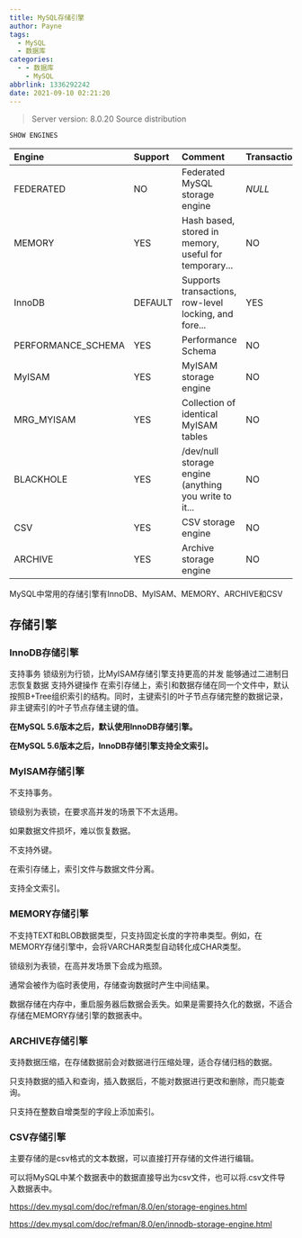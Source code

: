 ```yaml
---
title: MySQL存储引擎
author: Payne
tags:
  - MySQL
  - 数据库
categories:
  - - 数据库
    - MySQL
abbrlink: 1336292242
date: 2021-09-10 02:21:20
---
```


> Server version:  8.0.20 Source distribution

`SHOW ENGINES`

| Engine             | Support | Comment                                               | Transactions | XA     | Savepoints |      |
| :----------------- | :------ | :---------------------------------------------------- | :----------- | :----- | :--------- | ---- |
| FEDERATED          | NO      | Federated MySQL storage engine                        | *NULL*       | *NULL* | *NULL*     |      |
| MEMORY             | YES     | Hash based, stored in memory, useful for temporary... | NO           | NO     | NO         |      |
| InnoDB             | DEFAULT | Supports transactions, row-level locking, and fore... | YES          | YES    | YES        |      |
| PERFORMANCE_SCHEMA | YES     | Performance Schema                                    | NO           | NO     | NO         |      |
| MyISAM             | YES     | MyISAM storage engine                                 | NO           | NO     | NO         |      |
| MRG_MYISAM         | YES     | Collection of identical MyISAM tables                 | NO           | NO     | NO         |      |
| BLACKHOLE          | YES     | /dev/null storage engine (anything you write to it... | NO           | NO     | NO         |      |
| CSV                | YES     | CSV storage engine                                    | NO           | NO     | NO         |      |
| ARCHIVE            | YES     | Archive storage engine                                | NO           | NO     | NO         |      |

MySQL中常用的存储引擎有InnoDB、MyISAM、MEMORY、ARCHIVE和CSV

## 存储引擎

### InnoDB存储引擎

支持事务
锁级别为行锁，比MyISAM存储引擎支持更高的并发
能够通过二进制日志恢复数据
支持外键操作
在索引存储上，索引和数据存储在同一个文件中，默认按照B+Tree组织索引的结构。同时，主键索引的叶子节点存储完整的数据记录，非主键索引的叶子节点存储主键的值。

**在MySQL 5.6版本之后，默认使用InnoDB存储引擎。**

**在MySQL 5.6版本之后，InnoDB存储引擎支持全文索引。**



### MyISAM存储引擎

不支持事务。

锁级别为表锁，在要求高并发的场景下不太适用。

如果数据文件损坏，难以恢复数据。

不支持外键。

在索引存储上，索引文件与数据文件分离。

支持全文索引。



### MEMORY存储引擎

不支持TEXT和BLOB数据类型，只支持固定长度的字符串类型。例如，在MEMORY存储引擎中，会将VARCHAR类型自动转化成CHAR类型。

锁级别为表锁，在高并发场景下会成为瓶颈。

通常会被作为临时表使用，存储查询数据时产生中间结果。

数据存储在内存中，重启服务器后数据会丢失。如果是需要持久化的数据，不适合存储在MEMORY存储引擎的数据表中。



### ARCHIVE存储引擎

支持数据压缩，在存储数据前会对数据进行压缩处理，适合存储归档的数据。

只支持数据的插入和查询，插入数据后，不能对数据进行更改和删除，而只能查询。

只支持在整数自增类型的字段上添加索引。



### CSV存储引擎

主要存储的是csv格式的文本数据，可以直接打开存储的文件进行编辑。

可以将MySQL中某个数据表中的数据直接导出为csv文件，也可以将.csv文件导入数据表中。



https://dev.mysql.com/doc/refman/8.0/en/storage-engines.html


https://dev.mysql.com/doc/refman/8.0/en/innodb-storage-engine.html
